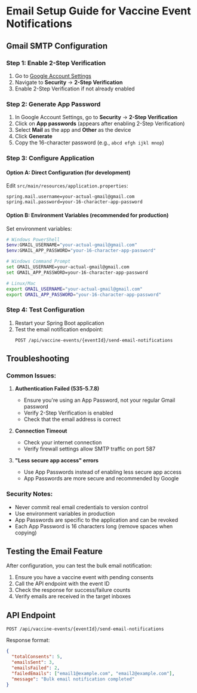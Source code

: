 # Email Setup Guide for Vaccine Event Notifications

## Gmail SMTP Configuration

### Step 1: Enable 2-Step Verification
1. Go to [Google Account Settings](https://myaccount.google.com/)
2. Navigate to **Security** → **2-Step Verification**
3. Enable 2-Step Verification if not already enabled

### Step 2: Generate App Password
1. In Google Account Settings, go to **Security** → **2-Step Verification**
2. Click on **App passwords** (appears after enabling 2-Step Verification)
3. Select **Mail** as the app and **Other** as the device
4. Click **Generate**
5. Copy the 16-character password (e.g., `abcd efgh ijkl mnop`)

### Step 3: Configure Application

#### Option A: Direct Configuration (for development)
Edit `src/main/resources/application.properties`:
```properties
spring.mail.username=your-actual-gmail@gmail.com
spring.mail.password=your-16-character-app-password
```

#### Option B: Environment Variables (recommended for production)
Set environment variables:
```bash
# Windows PowerShell
$env:GMAIL_USERNAME="your-actual-gmail@gmail.com"
$env:GMAIL_APP_PASSWORD="your-16-character-app-password"

# Windows Command Prompt
set GMAIL_USERNAME=your-actual-gmail@gmail.com
set GMAIL_APP_PASSWORD=your-16-character-app-password

# Linux/Mac
export GMAIL_USERNAME="your-actual-gmail@gmail.com"
export GMAIL_APP_PASSWORD="your-16-character-app-password"
```

### Step 4: Test Configuration
1. Restart your Spring Boot application
2. Test the email notification endpoint:
   ```
   POST /api/vaccine-events/{eventId}/send-email-notifications
   ```

## Troubleshooting

### Common Issues:

1. **Authentication Failed (535-5.7.8)**
   - Ensure you're using an App Password, not your regular Gmail password
   - Verify 2-Step Verification is enabled
   - Check that the email address is correct

2. **Connection Timeout**
   - Check your internet connection
   - Verify firewall settings allow SMTP traffic on port 587

3. **"Less secure app access" errors**
   - Use App Passwords instead of enabling less secure app access
   - App Passwords are more secure and recommended by Google

### Security Notes:
- Never commit real email credentials to version control
- Use environment variables in production
- App Passwords are specific to the application and can be revoked
- Each App Password is 16 characters long (remove spaces when copying)

## Testing the Email Feature

After configuration, you can test the bulk email notification:

1. Ensure you have a vaccine event with pending consents
2. Call the API endpoint with the event ID
3. Check the response for success/failure counts
4. Verify emails are received in the target inboxes

## API Endpoint

```
POST /api/vaccine-events/{eventId}/send-email-notifications
```

Response format:
```json
{
  "totalConsents": 5,
  "emailsSent": 3,
  "emailsFailed": 2,
  "failedEmails": ["email1@example.com", "email2@example.com"],
  "message": "Bulk email notification completed"
}
``` 